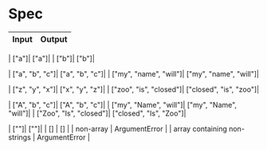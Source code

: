 # Spec

| Input | Output |
| --- | --- |

| ["a"]| ["a"]|
| ["b"]| ["b"]|

| ["a", "b", "c"]| ["a", "b", "c"]|
| ["my", "name", "will"]| ["my", "name", "will"]|

| ["z", "y", "x"]| ["x", "y", "z"]|
| ["zoo", "is", "closed"]| ["closed", "is", "zoo"]|

| ["A", "b", "c"]| ["A", "b", "c"]|
| ["my", "Name", "will"]| ["my", "Name", "will"]|
| ["Zoo", "Is", "closed"]| ["closed", "Is", "Zoo"]|




| [""]| [""]|
| [] | [] |
| non-array | ArgumentError |
| array containing non-strings | ArgumentError |
